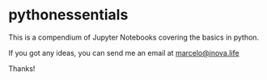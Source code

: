 # pythonessentials

This is a compendium of Jupyter Notebooks covering the basics in python.

If you got any ideas, you can send me an email at marcelo@inova.life

Thanks!
